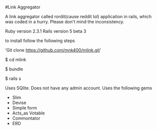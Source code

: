 #Link Aggregator

A link aggregator called rordit(cause reddit lol) application in rails, which was coded in a hurry. Please don't mind the inconsistency.

Ruby version 2.3.1
Rails version 5 beta 3

to install follow the following steps

'Git clone https://github.com/mnk400/mlink.git'

$ cd mlink

$ bundle

$ rails s

Uses SQlite.
Does not have any admin account.
Uses the following gems
- Slim
- Devise
- Simple form
- Acts_as Votable
- Commontator
- ERD
